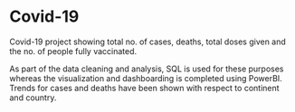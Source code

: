 # Covid-19

Covid-19 project showing total no. of cases, deaths, total doses given and the no. of people fully vaccinated.

As part of the data cleaning and analysis, SQL is used for these purposes whereas the visualization and dashboarding is completed using PowerBI.
Trends for cases and deaths have been shown with respect to continent and country. 
